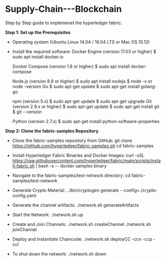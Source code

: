 # Supply-Chain---Blockchain

Step by Step guide to implemenet the hyperledger fabric:

**Step 1: Set up the Prerequisites**

- Operating system (Ubuntu Linux 14.04 / 16.04 LTS or Mac OS 10.12)
- Install the required software:
   Docker Engine (version 17.03 or higher)
          $ sudo apt install docker.io
          

   Docker Compose (version 1.8 or higher)
          $ sudo apt install docker-compose
  
   Node.js (version 8.9 or higher)
          $ sudo apt install nodejs
          $ node -v or node –version
   Go
          $ sudo apt-get update
          $ sudo apt-get install golang-go
  
  npm (version 5.x)
         $ sudo apt-get update
         $ sudo apt-get upgrade
  Git (version 2.9.x or higher)
         $ sudo apt-get update
         $ sudo apt-get install git
         $ git --version

  Python (version 2.7.x)
        $ sudo apt-get install python-software-properties

**Step 2: Clone the fabric-samples Repository**

- Clone the fabric-samples repository from GitHub:
   git clone https://github.com/hyperledger/fabric-samples.git
   cd fabric-samples

- Install Hyperledger Fabric Binaries and Docker Images:
  curl -sSL https://raw.githubusercontent.com/hyperledger/fabric/main/scripts/install-fabric.sh | bash -s -- docker samples binary

- Navigate to the fabric-samples/test-network directory:
  cd fabric-samples/test-network

- Generate Crypto Material:
  ../bin/cryptogen generate --config=./crypto-config.yaml

- Generate the channel artifacts:
   ./network.sh generateArtifacts

- Start the Network:
  ./network.sh up

- Create and Join Channels:
  ./network.sh createChannel
  ./network.sh joinChannel

- Deploy and Instantiate Chaincode:
  ./network.sh deployCC -ccn <chaincode-name> -ccp <chaincode-path> -ccl <chaincode-language>

- To shut down the network: 
  ./network.sh down
